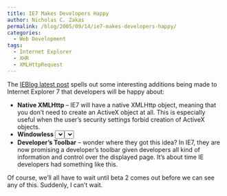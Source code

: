 ```yaml
---
title: IE7 Makes Developers Happy
author: Nicholas C. Zakas
permalink: /blog/2005/09/14/ie7-makes-developers-happy/
categories:
  - Web Development
tags:
  - Internet Explorer
  - XHR
  - XMLHttpRequest
---
```

The <a title="IEBlog - Hello from LA!" rel="external" href="http://blogs.msdn.com/ie/archive/2005/09/13/465338.aspx">IEBlog latest post</a> spells out some interesting additions being made to Internet Explorer 7 that developers will be happy about:

  * **Native XMLHttp** &#8211; IE7 will have a native XMLHttp object, meaning that you don&#8217;t need to create an ActiveX object at all. This is especially useful when the user&#8217;s security settings forbid creation of ActiveX objects.
  * **Windowless <select/>** &#8211; finally! IE7 redesigned the <select/> control to be windowless, meaning that layers with a higher z-index will go over the control instead of behind it.
  * **Developer&#8217;s Toolbar** &#8211; wonder where they got this idea? In IE7, they are now promising a developer&#8217;s toolbar given developers all kind of information and control over the displayed page. It&#8217;s about time IE developers had something like this.

Of course, we&#8217;ll all have to wait until beta 2 comes out before we can see any of this. Suddenly, I can&#8217;t wait.
